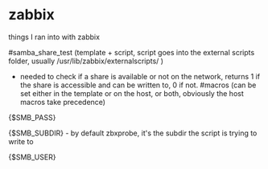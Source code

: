 # zabbix
things I ran into with zabbix

#samba_share_test (template + script, script goes into the external scripts folder, usually /usr/lib/zabbix/externalscripts/ )
- needed to check if a share is available or not on the network, returns 1 if the share is accessible and can be written to, 0 if not.
 #macros (can be set either in the template or on the host, or both, obviously the host macros take precedence)

 {$SMB_PASS}
 
 {$SMB_SUBDIR} - by default zbxprobe, it's the subdir the script is trying to write to
 
 {$SMB_USER}
